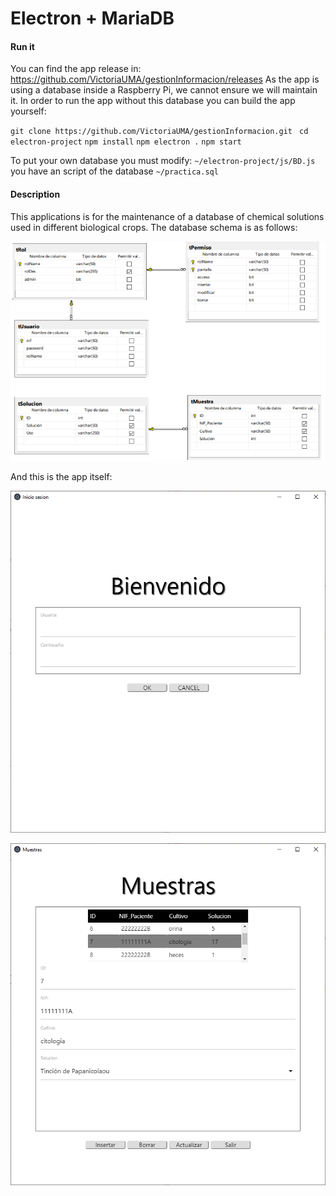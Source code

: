 # Electron + MariaDB

#### Run it

You can find the app release in: https://github.com/VictoriaUMA/gestionInformacion/releases
As the app is using a database inside a Raspberry Pi, we cannot ensure we will maintain it. In order to run the app without this database you can build the app yourself:

`git clone https://github.com/VictoriaUMA/gestionInformacion.git `
`cd electron-project`
`npm install`
`npm electron .`
`npm start`

To  put your own database you must modify: `~/electron-project/js/BD.js` you have an script of the database `~/practica.sql`

#### Description

This applications is for the maintenance of a database of chemical solutions used in different biological crops. The database schema is as follows:

![image-20191207134548263](images/image-20191207134548263.png)

And this is the app itself:

![image-20191207135329609](images/image-20191207135329609.png)

![image-20191207135353825](images/image-20191207135353825.png)

